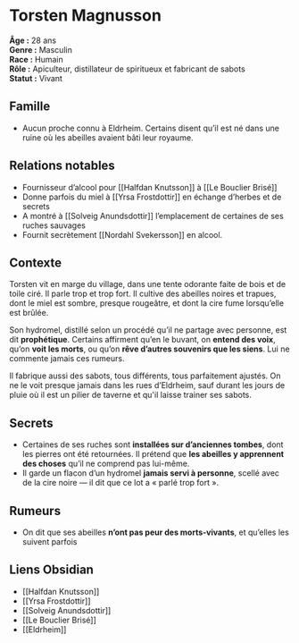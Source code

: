 # Torsten Magnusson

**Âge :** 28 ans  
**Genre :** Masculin  
**Race :** Humain  
**Rôle :** Apiculteur, distillateur de spiritueux et fabricant de sabots  
**Statut :** Vivant

## Famille
- Aucun proche connu à Eldrheim. Certains disent qu’il est né dans une ruine où les abeilles avaient bâti leur royaume.

## Relations notables
- Fournisseur d’alcool pour [[Halfdan Knutsson]] à [[Le Bouclier Brisé]]
- Donne parfois du miel à [[Yrsa Frostdottir]] en échange d’herbes et de secrets
- A montré à [[Solveig Anundsdottir]] l’emplacement de certaines de ses ruches sauvages
- Fournit secrètement [[Nordahl Svekersson]] en alcool.

## Contexte
Torsten vit en marge du village, dans une tente odorante faite de bois et de toile ciré. Il parle trop et trop fort. Il cultive des abeilles noires et trapues, dont le miel est sombre, presque rougeâtre, et dont la cire fume lorsqu’elle est brûlée.

Son hydromel, distillé selon un procédé qu’il ne partage avec personne, est dit **prophétique**. Certains affirment qu’en le buvant, on **entend des voix**, qu’on **voit les morts**, ou qu’on **rêve d’autres souvenirs que les siens**. Lui ne commente jamais ces rumeurs.

Il fabrique aussi des sabots, tous différents, tous parfaitement ajustés. On ne le voit presque jamais dans les rues d’Eldrheim, sauf durant les jours de pluie où il est un pilier de taverne et qu'il laisse trainer ses sabots. 

## Secrets
- Certaines de ses ruches sont **installées sur d’anciennes tombes**, dont les pierres ont été retournées. Il prétend que **les abeilles y apprennent des choses** qu’il ne comprend pas lui-même.
- Il garde un flacon d’un hydromel **jamais servi à personne**, scellé avec de la cire noire — il dit que ce lot a « parlé trop fort ».

## Rumeurs
- On dit que ses abeilles **n’ont pas peur des morts-vivants**, et qu’elles les suivent parfois

## Liens Obsidian
- [[Halfdan Knutsson]]  
- [[Yrsa Frostdottir]]  
- [[Solveig Anundsdottir]]  
- [[Le Bouclier Brisé]]  
- [[Eldrheim]]
